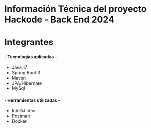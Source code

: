 

  # Información Técnica del proyecto Hackode - Back End 2024

   # Integrantes
  
  
  ### <sub> - Tecnologías aplicadas - </sub>
  
  - Java 17
  - Spring Boot 3
  - Maven
  - JPA/Hibernate
  - MySql

  ### <sub> - Herramientas utilizadas - </sub>

  - IntelliJ Idea
  - Postman
  - Docker


